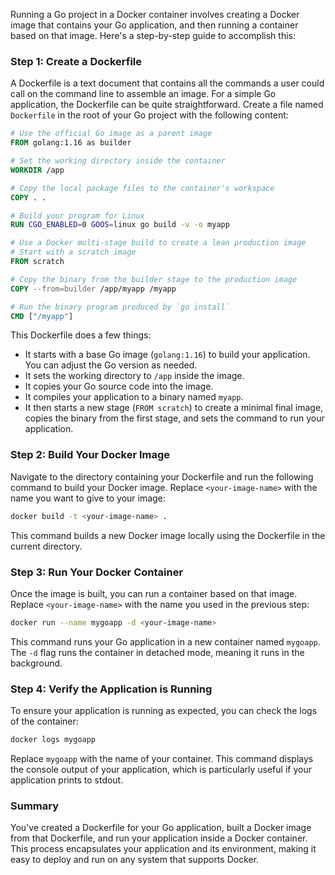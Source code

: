 Running a Go project in a Docker container involves creating a Docker image that contains your Go application, and then running a container based on that image. Here's a step-by-step guide to accomplish this:

### Step 1: Create a Dockerfile

A Dockerfile is a text document that contains all the commands a user could call on the command line to assemble an image. For a simple Go application, the Dockerfile can be quite straightforward. Create a file named `Dockerfile` in the root of your Go project with the following content:

```Dockerfile
# Use the official Go image as a parent image
FROM golang:1.16 as builder

# Set the working directory inside the container
WORKDIR /app

# Copy the local package files to the container's workspace
COPY . .

# Build your program for Linux
RUN CGO_ENABLED=0 GOOS=linux go build -v -o myapp

# Use a Docker multi-stage build to create a lean production image
# Start with a scratch image
FROM scratch

# Copy the binary from the builder stage to the production image
COPY --from=builder /app/myapp /myapp

# Run the binary program produced by `go install`
CMD ["/myapp"]
```

This Dockerfile does a few things:
- It starts with a base Go image (`golang:1.16`) to build your application. You can adjust the Go version as needed.
- It sets the working directory to `/app` inside the image.
- It copies your Go source code into the image.
- It compiles your application to a binary named `myapp`.
- It then starts a new stage (`FROM scratch`) to create a minimal final image, copies the binary from the first stage, and sets the command to run your application.

### Step 2: Build Your Docker Image

Navigate to the directory containing your Dockerfile and run the following command to build your Docker image. Replace `<your-image-name>` with the name you want to give to your image:

```sh
docker build -t <your-image-name> .
```

This command builds a new Docker image locally using the Dockerfile in the current directory.

### Step 3: Run Your Docker Container

Once the image is built, you can run a container based on that image. Replace `<your-image-name>` with the name you used in the previous step:

```sh
docker run --name mygoapp -d <your-image-name>
```

This command runs your Go application in a new container named `mygoapp`. The `-d` flag runs the container in detached mode, meaning it runs in the background.

### Step 4: Verify the Application is Running

To ensure your application is running as expected, you can check the logs of the container:

```sh
docker logs mygoapp
```

Replace `mygoapp` with the name of your container. This command displays the console output of your application, which is particularly useful if your application prints to stdout.

### Summary

You've created a Dockerfile for your Go application, built a Docker image from that Dockerfile, and run your application inside a Docker container. This process encapsulates your application and its environment, making it easy to deploy and run on any system that supports Docker.